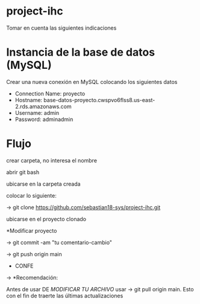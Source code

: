 # project-ihc

Tomar en cuenta las siguientes indicaciones


# Instancia de la base de datos (MySQL)

Crear una nueva conexión en MySQL colocando los siguientes datos

- Connection Name: proyecto
- Hostname: base-datos-proyecto.cwspvo6flss8.us-east-2.rds.amazonaws.com
- Username: admin
- Password: adminadmin


# Flujo

crear carpeta, no interesa el nombre

abrir git bash

ubicarse en la carpeta creada

colocar lo siguiente:

-> git clone https://github.com/sebastian18-sys/project-ihc.git

ubicarse en el proyecto clonado

\*Modificar proyecto

-> git commit -am "tu comentario-cambio"

-> git push origin main

- CONFE


-> \*Recomendación: 

Antes de usar DE *MODIFICAR TU ARCHIVO* usar -> git pull origin main. Esto con el fin de traerte las últimas actualizaciones
